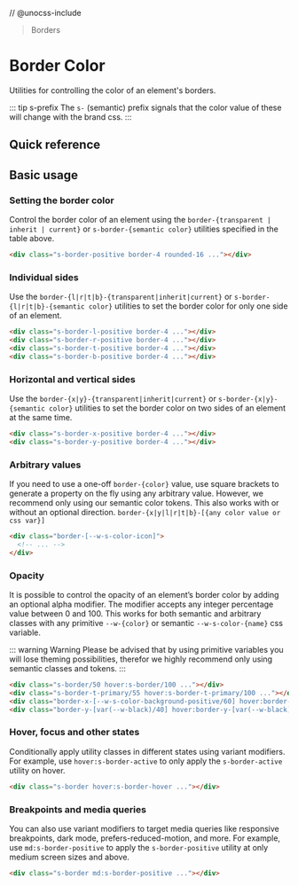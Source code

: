 // @unocss-include


> Borders

# Border Color

Utilities for controlling the color of an element's borders.

::: tip s-prefix
The `s-` (semantic) prefix signals that the color value of these will change with the brand css.
:::

## Quick reference

<theme-switcher />

<border-color-table />

## Basic usage

### Setting the border color
Control the border color of an element using the `border-{transparent | inherit | current}` or `s-border-{semantic color}` utilities specified in the table above.

<width-controller>
  <example-container>
    <div class="grid gap-16 justify-items-center">
      <div class="h-80 w-80 border-4 rounded-16 s-border-positive"></div>
    </div>
  </example-container>
</width-controller>

```html
<div class="s-border-positive border-4 rounded-16 ..."></div>
```

### Individual sides
Use the `border-{l|r|t|b}-{transparent|inherit|current}` or `s-border-{l|r|t|b}-{semantic color}` utilities to set the border color for only one side of an element.

<example-container>
  <div class="grid grid-cols-4 gap-16 justify-items-center">
    <div class="h-80 w-80 border-4 rounded-16 s-border-l-positive"></div>
    <div class="h-80 w-80 border-4 rounded-16 s-border-r-positive"></div>
    <div class="h-80 w-80 border-4 rounded-16 s-border-t-positive"></div>
    <div class="h-80 w-80 border-4 rounded-16 s-border-b-positive"></div>
  </div>
</example-container>

```html
<div class="s-border-l-positive border-4 ..."></div>
<div class="s-border-r-positive border-4 ..."></div>
<div class="s-border-t-positive border-4 ..."></div>
<div class="s-border-b-positive border-4 ..."></div>
```

### Horizontal and vertical sides
Use the `border-{x|y}-{transparent|inherit|current}` or `s-border-{x|y}-{semantic color}` utilities to set the border color on two sides of an element at the same time.

<example-container>
  <div class="grid grid-cols-2 gap-16 justify-items-center">
    <div class="h-80 w-80 border-4 rounded-16 s-border-x-positive"></div>
    <div class="h-80 w-80 border-4 rounded-16 s-border-y-positive"></div>
   </div>
</example-container>

```html
<div class="s-border-x-positive border-4 ..."></div>
<div class="s-border-y-positive border-4 ..."></div>
```

### Arbitrary values
If you need to use a one-off `border-{color}` value, use square brackets to generate a property on the fly using any arbitrary value.
However, we recommend only using our semantic color tokens.
This also works with or without an optional direction.
`border-{x|y|l|r|t|b}-[{any color value or css var}]`

```html
<div class="border-[--w-s-color-icon]">
  <!-- ... -->
</div>
```

### Opacity
It is possible to control the opacity of an element’s border color by adding an optional alpha modifier.
The modifier accepts any integer percentage value between 0 and 100.
This works for both semantic and arbitrary classes with any primitive `--w-{color}` or semantic `--w-s-color-{name}` css variable.

::: warning Warning
Please be advised that by using primitive variables you will lose theming possibilities, therefor we highly recommend only using semantic classes and tokens.
:::

<example-container class="bg-center bg-[url(/tech-docs/classes/50s-scientists.jpg)]">
  <div class="grid grid-cols-4 gap-16 justify-items-center">
    <div class="s-border/50 hover:s-border/100 h-80 w-80 border-8 rounded-16 s-bg/10 backdrop-blur-m transition-colors ease-in-out duration-700"></div>
    <div class="s-border-t-primary/55 hover:s-border-t-primary/100 h-80 w-80 border-t-8 rounded-16 s-bg/50 backdrop-blur-m transition-colors ease-in-out duration-700"></div>
    <div class="border-x-[--w-s-color-background-positive/60] hover:border-x-[--w-s-color-background-positive/100] h-80 w-80 border-x-8 rounded-16 s-bg/50 backdrop-blur-m transition-colors ease-in-out duration-700"></div>
    <div class="border-y-[var(--w-black)/40] hover:border-y-[var(--w-black)/100] h-80 w-80 border-y-8 rounded-16 s-bg/50 backdrop-blur-m transition-colors ease-in-out duration-700"></div>
  </div>
</example-container>

```html
<div class="s-border/50 hover:s-border/100 ..."></div>
<div class="s-border-t-primary/55 hover:s-border-t-primary/100 ..."></div>
<div class="border-x-[--w-s-color-background-positive/60] hover:border-x-[--w-s-color-background-positive/100] ..."></div>
<div class="border-y-[var(--w-black)/40] hover:border-y-[var(--w-black)/100] ..."></div>
```

### Hover, focus and other states
Conditionally apply utility classes in different states using variant modifiers.
For example, use `hover:s-border-active` to only apply the `s-border-active` utility on hover.

<example-container>
  <div class="grid gap-16 justify-items-center">
    <div class="h-80 w-80 border-4 rounded-16 s-border hover:s-border-hover"></div>
   </div>
</example-container>

```html
<div class="s-border hover:s-border-hover ..."></div>
```

### Breakpoints and media queries
You can also use variant modifiers to target media queries like responsive breakpoints, dark mode, prefers-reduced-motion, and more.
For example, use `md:s-border-positive` to apply the `s-border-positive` utility at only medium screen sizes and above.

<example-container>
  <div class="grid gap-16 justify-items-center">
    <div class="h-80 w-80 border-4 rounded-16 s-border md:s-border-positive"></div>
   </div>
</example-container>

```html
<div class="s-border md:s-border-positive ..."></div>
```
